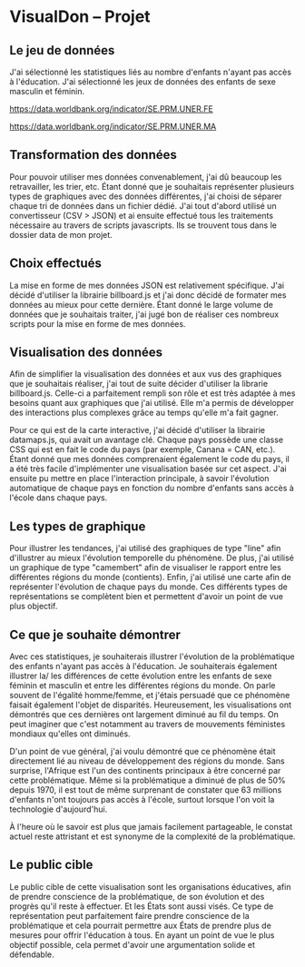 # VisualDon – Projet
## Le jeu de données
J'ai sélectionné les statistiques liés au nombre d'enfants n'ayant pas accès à l'éducation. J'ai sélectionné les jeux de données des enfants de sexe masculin et féminin.

https://data.worldbank.org/indicator/SE.PRM.UNER.FE

https://data.worldbank.org/indicator/SE.PRM.UNER.MA

## Transformation des données
Pour pouvoir utiliser mes données convenablement, j'ai dû beaucoup les retravailler, les trier, etc. 
Étant donné que je souhaitais représenter plusieurs types de graphiques avec des données différentes, j'ai choisi de séparer chaque tri de données dans un fichier dédié. J'ai tout d'abord utilisé un convertisseur (CSV > JSON) et ai ensuite effectué tous les traitements nécessaire au travers de scripts javascripts. Ils se trouvent tous dans le dossier data de mon projet. 

## Choix effectués
La mise en forme de mes données JSON est relativement spécifique. J'ai décidé d'utiliser la librairie billboard.js et j'ai donc décidé de formater mes données au mieux pour cette dernière. Étant donné le large volume de données que je souhaitais traiter, j'ai jugé bon de réaliser ces nombreux scripts pour la mise en forme de mes données.

## Visualisation des données
Afin de simplifier la visualisation des données et aux vus des graphiques que je souhaitais réaliser, j'ai tout de suite décider d'utiliser la librarie billboard.js. Celle-ci a parfaitement rempli son rôle et est très adaptée à mes besoins quant aux graphiques que j'ai utilisé. Elle m'a permis de développer des interactions plus complexes grâce au temps qu'elle m'a fait gagner.

Pour ce qui est de la carte interactive, j'ai décidé d'utiliser la librairie datamaps.js, qui avait un avantage clé. Chaque pays possède une classe CSS qui est en fait le code du pays (par exemple, Canana = CAN, etc.). Étant donné que mes données comprenaient également le code du pays, il a été très facile d'implémenter une visualisation basée sur cet aspect. J'ai ensuite pu mettre en place l'interaction principale, à savoir l'évolution automatique de chaque pays en fonction du nombre d'enfants sans accès à l'école dans chaque pays.

## Les types de graphique
Pour illustrer les tendances, j'ai utilisé des graphiques de type "line" afin d'illustrer au mieux l'évolution temporelle du phénomène.
De plus, j'ai utilisé un graphique de type "camembert" afin de visualiser le rapport entre les différentes régions du monde (contients).
Enfin, j'ai utilisé une carte afin de représenter l'évolution de chaque pays du monde.
Ces différents types de représentations se complètent bien et permettent d'avoir un point de vue plus objectif. 

## Ce que je souhaite démontrer
Avec ces statistiques, je souhaiterais illustrer l'évolution de la problématique des enfants n'ayant pas accès à l'éducation.
Je souhaiterais également illustrer la/ les différences de cette évolution entre les enfants de sexe féminin et masculin et entre les différentes régions du monde.
On parle souvent de l'égalité homme/femme, et j'étais persuadé que ce phénomène faisait également l'objet de disparités. Heureusement, les visualisations ont démontrés que ces dernières ont largement diminué au fil du temps. On peut imaginer que c'est notamment au travers de mouvements féministes mondiaux qu'elles ont diminués.

D'un point de vue général, j'ai voulu démontré que ce phénomène était directement lié au niveau de développement des régions du monde. Sans surprise, l'Afrique est l'un des continents principaux à être concerné par cette problématique. Même si la problématique a diminué de plus de 50% depuis 1970, il est tout de même surprenant de constater que 63 millions d'enfants n'ont toujours pas accès à l'école, surtout lorsque l'on voit la technologie d'aujourd'hui.

À l'heure où le savoir est plus que jamais facilement partageable, le constat actuel reste attristant et est synonyme de la complexité de la problématique. 

## Le public cible
Le public cible de cette visualisation sont les organisations éducatives, afin de prendre conscience de la problématique, de son évolution et des progrès qu'il reste à effectuer. Et les États sont aussi visés. Ce type de représentation peut parfaitement faire prendre conscience de la problématique et cela pourrait permettre aux États de prendre plus de mesures pour offrir l'éducation à tous. En ayant un point de vue le plus objectif possible, cela permet d'avoir une argumentation solide et défendable.


